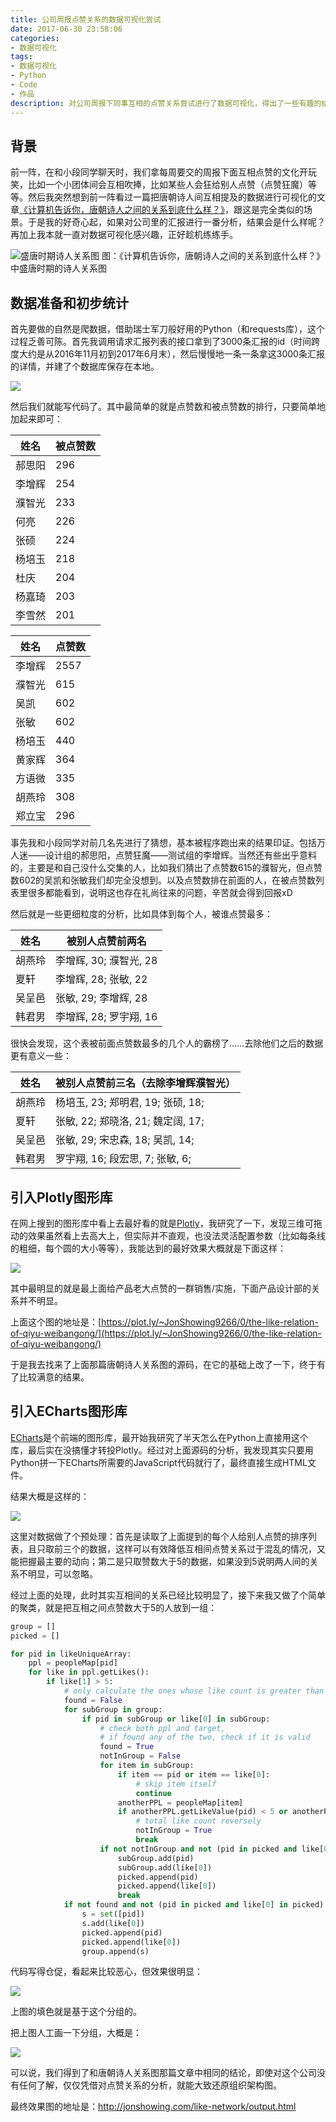 ```yaml
---
title: 公司周报点赞关系的数据可视化尝试
date: 2017-06-30 23:58:06
categories: 
- 数据可视化
tags: 
- 数据可视化
- Python
- Code
- 作品
description: 对公司周报下同事互相的点赞关系尝试进行了数据可视化，得出了一些有趣的结论。
---
```

## 背景

前一阵，在和小段同学聊天时，我们拿每周要交的周报下面互相点赞的文化开玩笑，比如一个小团体间会互相吹捧，比如某些人会狂给别人点赞（点赞狂魔）等等。然后我突然想到前一阵看过一篇把唐朝诗人间互相提及的数据进行可视化的文章[《计算机告诉你，唐朝诗人之间的关系到底什么样？》](http://www.guokr.com/article/442052/)，跟这是完全类似的场景。于是我的好奇心起，如果对公司里的汇报进行一番分析，结果会是什么样呢？再加上我本就一直对数据可视化感兴趣，正好趁机练练手。


![盛唐时期诗人关系图](http://ww1.sinaimg.cn/large/5613ec79ly1fh3ompk8cwj20qk0jy76e.jpg)
图：《计算机告诉你，唐朝诗人之间的关系到底什么样？》中盛唐时期的诗人关系图

## 数据准备和初步统计

首先要做的自然是爬数据，借助瑞士军刀般好用的Python（和requests库），这个过程乏善可陈。首先我调用请求汇报列表的接口拿到了3000条汇报的id（时间跨度大约是从2016年11月初到2017年6月末），然后慢慢地一条一条拿这3000条汇报的详情，并建了个数据库保存在本地。

![](http://ww1.sinaimg.cn/large/5613ec79ly1fh33a95p9bj21200n644f.jpg)



然后我们就能写代码了。其中最简单的就是点赞数和被点赞数的排行，只要简单地加起来即可：

| 姓名   | 被点赞数 |
| ---- | ---- |
| 郝思阳  | 296  |
| 李增辉  | 254  |
| 濮智光  | 233  |
| 何亮   | 226  |
| 张硕   | 224  |
| 杨培玉  | 218  |
| 杜庆   | 204  |
| 杨嘉琦  | 203  |
| 李雪然  | 201  |

| 姓名   | 点赞数  |
| ---- | ---- |
| 李增辉  | 2557 |
| 濮智光  | 615  |
| 吴凯   | 602  |
| 张敏   | 602  |
| 杨培玉  | 440  |
| 黄家辉  | 364  |
| 方语微  | 335  |
| 胡燕玲  | 308  |
| 郑立宝  | 296  |

事先我和小段同学对前几名先进行了猜想，基本被程序跑出来的结果印证。包括万人迷——设计组的郝思阳，点赞狂魔——测试组的李增辉。当然还有些出乎意料的，主要是和自己没什么交集的人，比如我们猜出了点赞数615的濮智光，但点赞数602的吴凯和张敏我们却完全没想到。以及点赞数排在前面的人，在被点赞数列表里很多都能看到，说明这也存在礼尚往来的问题，辛苦就会得到回报xD

然后就是一些更细粒度的分析，比如具体到每个人，被谁点赞最多：

| 姓名   | 被别人点赞前两名         |
| ---- | ---------------- |
| 胡燕玲  | 李增辉, 30; 濮智光, 28 |
| 夏轩   | 李增辉, 28; 张敏, 22  |
| 吴呈邑  | 张敏, 29; 李增辉, 28  |
| 韩君男  | 李增辉, 28; 罗宇翔, 16 |

很快会发现，这个表被前面点赞数最多的几个人的霸榜了……去除他们之后的数据更有意义一些：

| 姓名   | 被别人点赞前三名（去除李增辉濮智光）        |
| ---- | ------------------------- |
| 胡燕玲  | 杨培玉, 23; 郑明君, 19; 张硕, 18; |
| 夏轩   | 张敏, 22; 郑晓洛, 21; 魏定阔, 17; |
| 吴呈邑  | 张敏, 29; 宋忠森, 18; 吴凯, 14;  |
| 韩君男  | 罗宇翔, 16; 段宏思, 7; 张敏, 6;   |

## 引入Plotly图形库

在网上搜到的图形库中看上去最好看的就是[Plotly](https://plot.ly)，我研究了一下，发现三维可拖动的效果虽然看上去高大上，但实际并不直观，也没法灵活配置参数（比如每条线的粗细，每个圆的大小等等），我能达到的最好效果大概就是下面这样：

![](http://ww1.sinaimg.cn/large/5613ec79ly1fh360g8lvfj20ob0jomyy.jpg)

其中最明显的就是最上面给产品老大点赞的一群销售/实施，下面产品设计部的关系并不明显。

上面这个图的地址是：[https://plot.ly/~JonShowing9266/0/the-like-relation-of-qiyu-weibangong/](https://plot.ly/~JonShowing9266/0/the-like-relation-of-qiyu-weibangong/)

于是我去找来了上面那篇唐朝诗人关系图的源码，在它的基础上改了一下，终于有了比较满意的结果。

## 引入ECharts图形库

[ECharts](echarts.baidu.com/examples.html)是个前端的图形库，最开始我研究了半天怎么在Python上直接用这个库，最后实在没搞懂才转投Plotly。经过对上面源码的分析，我发现其实只要用Python拼一下ECharts所需要的JavaScript代码就行了，最终直接生成HTML文件。

结果大概是这样的：

![](http://ww1.sinaimg.cn/large/5613ec79ly1fh367veohij21bw0tp7ez.jpg)

这里对数据做了个预处理：首先是读取了上面提到的每个人给别人点赞的排序列表，且只取前三个的数据，这样可以有效降低互相间点赞关系过于混乱的情况，又能把握最主要的动向；第二是只取赞数大于5的数据，如果没到5说明两人间的关系不明显，可以忽略。

经过上面的处理，此时其实互相间的关系已经比较明显了，接下来我又做了个简单的聚类，就是把互相之间点赞数大于5的人放到一组：

```python
group = []
picked = []

for pid in likeUniqueArray:
    ppl = peopleMap[pid]
    for like in ppl.getLikes():
        if like[1] > 5: 
            # only calculate the ones whose like count is greater than 5
            found = False
            for subGroup in group:
                if pid in subGroup or like[0] in subGroup: 
                    # check both ppl and target, 
                    # if found any of the two, check if it is valid
                    found = True
                    notInGroup = False
                    for item in subGroup:
                        if item == pid or item == like[0]: 
                            # skip item itself
                            continue
                        anotherPPL = peopleMap[item]
                        if anotherPPL.getLikeValue(pid) < 5 or anotherPPL.getLikeValue(like[0]) < 5: 
                            # total like count reversely
                            notInGroup = True
                            break
                    if not notInGroup and not (pid in picked and like[0] in picked):
                        subGroup.add(pid)
                        subGroup.add(like[0])
                        picked.append(pid)
                        picked.append(like[0])
                        break
            if not found and not (pid in picked and like[0] in picked):
                s = set([pid])
                s.add(like[0])
                picked.append(pid)
                picked.append(like[0])
                group.append(s)
```

代码写得仓促，看起来比较恶心，但效果很明显：

![](http://ww1.sinaimg.cn/large/5613ec79ly1fh369lvvjuj20jm0dh0x6.jpg)

上图的填色就是基于这个分组的。

把上图人工画一下分组，大概是：

![](http://ww1.sinaimg.cn/large/5613ec79ly1fh36chfnrnj21hc0u0dtk.jpg)

可以说，我们得到了和唐朝诗人关系图那篇文章中相同的结论，即使对这个公司没有任何了解，仅仅凭借对点赞关系的分析，就能大致还原组织架构图。

最终效果图的地址是：http://jonshowing.com/like-network/output.html